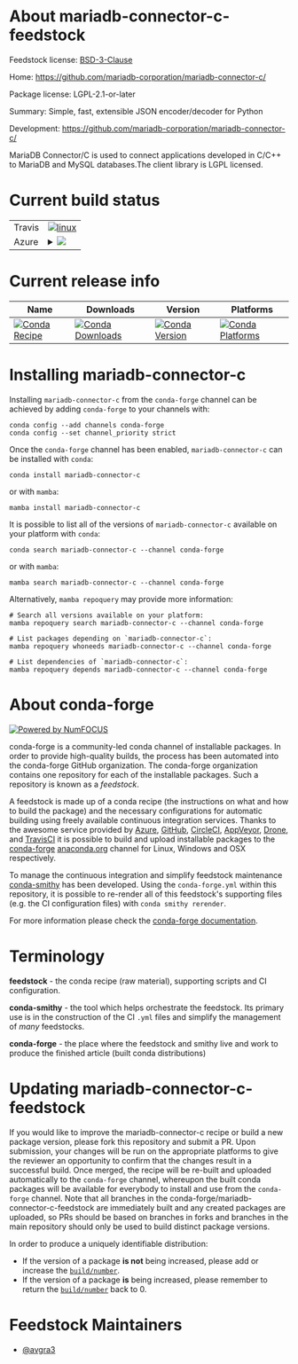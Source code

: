 About mariadb-connector-c-feedstock
===================================

Feedstock license: [BSD-3-Clause](https://github.com/conda-forge/mariadb-connector-c-feedstock/blob/main/LICENSE.txt)

Home: https://github.com/mariadb-corporation/mariadb-connector-c/

Package license: LGPL-2.1-or-later

Summary: Simple, fast, extensible JSON encoder/decoder for Python

Development: https://github.com/mariadb-corporation/mariadb-connector-c/

MariaDB Connector/C is used to connect applications developed in C/C++ to MariaDB and MySQL databases.The client library is LGPL licensed.


Current build status
====================


<table><tr>
    <td>Travis</td>
    <td>
      <a href="https://app.travis-ci.com/conda-forge/mariadb-connector-c-feedstock">
        <img alt="linux" src="https://img.shields.io/travis/com/conda-forge/mariadb-connector-c-feedstock/main.svg?label=Linux">
      </a>
    </td>
  </tr>
    
  <tr>
    <td>Azure</td>
    <td>
      <details>
        <summary>
          <a href="https://dev.azure.com/conda-forge/feedstock-builds/_build/latest?definitionId=19783&branchName=main">
            <img src="https://dev.azure.com/conda-forge/feedstock-builds/_apis/build/status/mariadb-connector-c-feedstock?branchName=main">
          </a>
        </summary>
        <table>
          <thead><tr><th>Variant</th><th>Status</th></tr></thead>
          <tbody><tr>
              <td>linux_64</td>
              <td>
                <a href="https://dev.azure.com/conda-forge/feedstock-builds/_build/latest?definitionId=19783&branchName=main">
                  <img src="https://dev.azure.com/conda-forge/feedstock-builds/_apis/build/status/mariadb-connector-c-feedstock?branchName=main&jobName=linux&configuration=linux%20linux_64_" alt="variant">
                </a>
              </td>
            </tr><tr>
              <td>linux_aarch64</td>
              <td>
                <a href="https://dev.azure.com/conda-forge/feedstock-builds/_build/latest?definitionId=19783&branchName=main">
                  <img src="https://dev.azure.com/conda-forge/feedstock-builds/_apis/build/status/mariadb-connector-c-feedstock?branchName=main&jobName=linux&configuration=linux%20linux_aarch64_" alt="variant">
                </a>
              </td>
            </tr><tr>
              <td>linux_ppc64le</td>
              <td>
                <a href="https://dev.azure.com/conda-forge/feedstock-builds/_build/latest?definitionId=19783&branchName=main">
                  <img src="https://dev.azure.com/conda-forge/feedstock-builds/_apis/build/status/mariadb-connector-c-feedstock?branchName=main&jobName=linux&configuration=linux%20linux_ppc64le_" alt="variant">
                </a>
              </td>
            </tr><tr>
              <td>win_64</td>
              <td>
                <a href="https://dev.azure.com/conda-forge/feedstock-builds/_build/latest?definitionId=19783&branchName=main">
                  <img src="https://dev.azure.com/conda-forge/feedstock-builds/_apis/build/status/mariadb-connector-c-feedstock?branchName=main&jobName=win&configuration=win%20win_64_" alt="variant">
                </a>
              </td>
            </tr>
          </tbody>
        </table>
      </details>
    </td>
  </tr>
</table>

Current release info
====================

| Name | Downloads | Version | Platforms |
| --- | --- | --- | --- |
| [![Conda Recipe](https://img.shields.io/badge/recipe-mariadb--connector--c-green.svg)](https://anaconda.org/conda-forge/mariadb-connector-c) | [![Conda Downloads](https://img.shields.io/conda/dn/conda-forge/mariadb-connector-c.svg)](https://anaconda.org/conda-forge/mariadb-connector-c) | [![Conda Version](https://img.shields.io/conda/vn/conda-forge/mariadb-connector-c.svg)](https://anaconda.org/conda-forge/mariadb-connector-c) | [![Conda Platforms](https://img.shields.io/conda/pn/conda-forge/mariadb-connector-c.svg)](https://anaconda.org/conda-forge/mariadb-connector-c) |

Installing mariadb-connector-c
==============================

Installing `mariadb-connector-c` from the `conda-forge` channel can be achieved by adding `conda-forge` to your channels with:

```
conda config --add channels conda-forge
conda config --set channel_priority strict
```

Once the `conda-forge` channel has been enabled, `mariadb-connector-c` can be installed with `conda`:

```
conda install mariadb-connector-c
```

or with `mamba`:

```
mamba install mariadb-connector-c
```

It is possible to list all of the versions of `mariadb-connector-c` available on your platform with `conda`:

```
conda search mariadb-connector-c --channel conda-forge
```

or with `mamba`:

```
mamba search mariadb-connector-c --channel conda-forge
```

Alternatively, `mamba repoquery` may provide more information:

```
# Search all versions available on your platform:
mamba repoquery search mariadb-connector-c --channel conda-forge

# List packages depending on `mariadb-connector-c`:
mamba repoquery whoneeds mariadb-connector-c --channel conda-forge

# List dependencies of `mariadb-connector-c`:
mamba repoquery depends mariadb-connector-c --channel conda-forge
```


About conda-forge
=================

[![Powered by
NumFOCUS](https://img.shields.io/badge/powered%20by-NumFOCUS-orange.svg?style=flat&colorA=E1523D&colorB=007D8A)](https://numfocus.org)

conda-forge is a community-led conda channel of installable packages.
In order to provide high-quality builds, the process has been automated into the
conda-forge GitHub organization. The conda-forge organization contains one repository
for each of the installable packages. Such a repository is known as a *feedstock*.

A feedstock is made up of a conda recipe (the instructions on what and how to build
the package) and the necessary configurations for automatic building using freely
available continuous integration services. Thanks to the awesome service provided by
[Azure](https://azure.microsoft.com/en-us/services/devops/), [GitHub](https://github.com/),
[CircleCI](https://circleci.com/), [AppVeyor](https://www.appveyor.com/),
[Drone](https://cloud.drone.io/welcome), and [TravisCI](https://travis-ci.com/)
it is possible to build and upload installable packages to the
[conda-forge](https://anaconda.org/conda-forge) [anaconda.org](https://anaconda.org/)
channel for Linux, Windows and OSX respectively.

To manage the continuous integration and simplify feedstock maintenance
[conda-smithy](https://github.com/conda-forge/conda-smithy) has been developed.
Using the ``conda-forge.yml`` within this repository, it is possible to re-render all of
this feedstock's supporting files (e.g. the CI configuration files) with ``conda smithy rerender``.

For more information please check the [conda-forge documentation](https://conda-forge.org/docs/).

Terminology
===========

**feedstock** - the conda recipe (raw material), supporting scripts and CI configuration.

**conda-smithy** - the tool which helps orchestrate the feedstock.
                   Its primary use is in the construction of the CI ``.yml`` files
                   and simplify the management of *many* feedstocks.

**conda-forge** - the place where the feedstock and smithy live and work to
                  produce the finished article (built conda distributions)


Updating mariadb-connector-c-feedstock
======================================

If you would like to improve the mariadb-connector-c recipe or build a new
package version, please fork this repository and submit a PR. Upon submission,
your changes will be run on the appropriate platforms to give the reviewer an
opportunity to confirm that the changes result in a successful build. Once
merged, the recipe will be re-built and uploaded automatically to the
`conda-forge` channel, whereupon the built conda packages will be available for
everybody to install and use from the `conda-forge` channel.
Note that all branches in the conda-forge/mariadb-connector-c-feedstock are
immediately built and any created packages are uploaded, so PRs should be based
on branches in forks and branches in the main repository should only be used to
build distinct package versions.

In order to produce a uniquely identifiable distribution:
 * If the version of a package **is not** being increased, please add or increase
   the [``build/number``](https://docs.conda.io/projects/conda-build/en/latest/resources/define-metadata.html#build-number-and-string).
 * If the version of a package **is** being increased, please remember to return
   the [``build/number``](https://docs.conda.io/projects/conda-build/en/latest/resources/define-metadata.html#build-number-and-string)
   back to 0.

Feedstock Maintainers
=====================

* [@avgra3](https://github.com/avgra3/)

